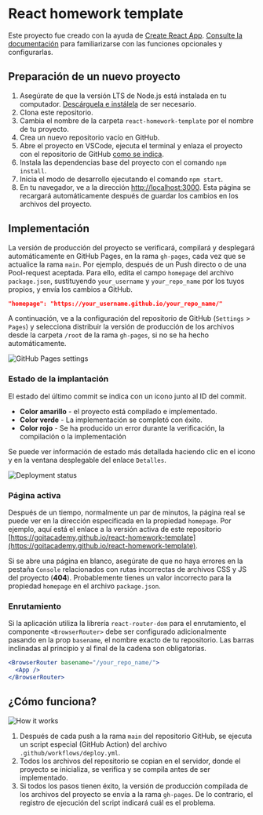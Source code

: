 # React homework template

Este proyecto fue creado con la ayuda de
[Create React App](https://github.com/facebook/create-react-app). [Consulte la documentación](https://facebook.github.io/create-react-app/docs/getting-started) para familiarizarse con las funciones opcionales y configurarlas.

## Preparación de un nuevo proyecto

1. Asegúrate de que la versión LTS de Node.js está instalada en tu computador.
   [Descárguela e instálela](https://nodejs.org/en/) de ser necesario.
2. Clona este repositorio.
3. Cambia el nombre de la carpeta `react-homework-template` por el nombre de tu proyecto.
4. Crea un nuevo repositorio vacío en GitHub.
5. Abre el proyecto en VSCode, ejecuta el terminal y enlaza el proyecto con el repositorio de GitHub
   [como se indica](https://docs.github.com/en/get-started/getting-started-with-git/managing-remote-repositories#changing-a-remote-repositorys-url).
6. Instala las dependencias base del proyecto con el comando `npm install`.
7. Inicia el modo de desarrollo ejecutando el comando `npm start`.
8. En tu navegador, ve a la dirección [http://localhost:3000](http://localhost:3000).
   Esta página se recargará automáticamente después de guardar los cambios en los archivos del proyecto.

## Implementación

La versión de producción del proyecto se verificará, compilará y desplegará 
automáticamente en GitHub Pages, en la rama `gh-pages`, cada vez que se actualice
la rama `main`. Por ejemplo, después de un Push directo o de una Pool-request
aceptada. Para ello, edita el campo `homepage` del archivo `package.json`, 
sustituyendo `your_username` y `your_repo_name` por los tuyos propios, y envía 
los cambios a GitHub.

```json
"homepage": "https://your_username.github.io/your_repo_name/"
```

A continuación, ve a la configuración del repositorio de GitHub (`Settings` > 
`Pages`) y selecciona distribuir la versión de producción de los archivos desde la
carpeta `/root` de la rama `gh-pages`, si no se ha hecho automáticamente.

![GitHub Pages settings](assetsepo-settings.png)

### Estado de la implantación

El estado del último commit se indica con un icono junto al ID del commit.

- **Color amarillo** - el proyecto está compilado e implementado.
- **Color verde** - La implementación se completó con éxito.
- **Color rojo** - Se ha producido un error durante la verificación, la compilación o la implementación

Se puede ver información de estado más detallada haciendo clic en el icono y 
en la ventana desplegable del enlace `Detalles`.

![Deployment status](assetstatus.png)

### Página activa

Después de un tiempo, normalmente un par de minutos, la página real se puede ver
en la dirección especificada en la propiedad `homepage`. Por ejemplo, aquí está 
el enlace a la versión activa de este repositorio
[https://goitacademy.github.io/react-homework-template](https://goitacademy.github.io/react-homework-template).

Si se abre una página en blanco, asegúrate de que no haya errores en la pestaña
`Console` relacionados con rutas incorrectas de archivos CSS y JS del proyecto
(**404**). Probablemente tienes un valor incorrecto para la propiedad `homepage`
en el archivo `package.json`.

### Enrutamiento

Si la aplicación utiliza la librería `react-router-dom` para el enrutamiento,
el componente `<BrowserRouter>` debe ser configurado adicionalmente pasando en
la prop `basename`, el nombre exacto de tu repositorio. Las barras inclinadas 
al principio y al final de la cadena son obligatorias.

```jsx
<BrowserRouter basename="/your_repo_name/">
  <App />
</BrowserRouter>
```

## ¿Cómo funciona?

![How it works](assetsow-it-works.png)

1. Después de cada push a la rama `main` del repositorio GitHub, se ejecuta un 
   script especial (GitHub Action) del archivo `.github/workflows/deploy.yml`.
2. Todos los archivos del repositorio se copian en el servidor, donde el 
   proyecto se inicializa, se verifica y se compila antes de ser implementado.
3. Si todos los pasos tienen éxito, la versión de producción compilada de los
   archivos del proyecto se envía a la rama `gh-pages`. De lo contrario, el 
   registro de ejecución del script indicará cuál es el problema.
